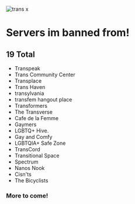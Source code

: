 ![trans x](https://user-images.githubusercontent.com/132633171/236716025-8833ce1c-e809-4654-a859-0d83619ae0d5.png)
# Servers im banned from!
## **19** Total
- Transpeak
- Trans Community Center
- Transplace
- Trans Haven
- transylvania
- transfem hangout place
- Transformers
- The Transverse
- Cafe de la Femme
- Gaymers
- LGBTQ+ Hive.
- Gay and Comfy
- LGBTQIA+ Safe Zone
- TransCord
- Transitional Space
- Spectrum
- Nanos Nook
- Cisn'ts
- The Bicyclists

### **More to come!**
